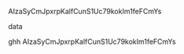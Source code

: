 AIzaSyCmJpxrpKalfCunS1Uc79kokIm1feFCmYs




data 

<script async src="https://cse.google.com/cse.js?cx=14719f7916e8944eb">
</script>
<div class="gcse-search"></div>

ghh
AIzaSyCmJpxrpKalfCunS1Uc79kokIm1feFCmYs
